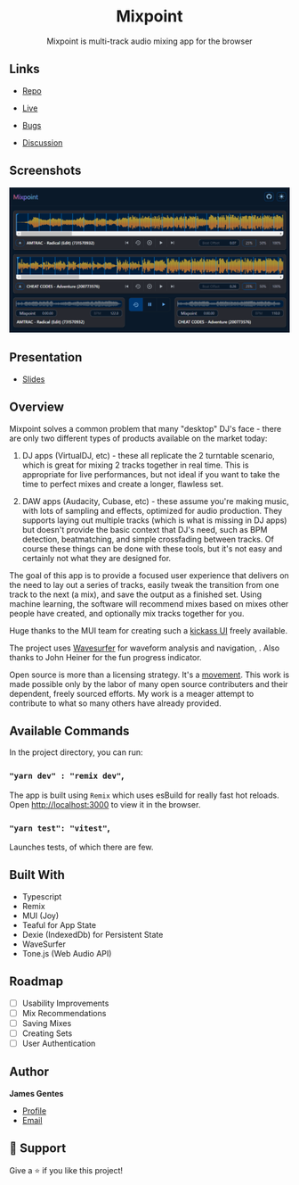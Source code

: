 <h1 align="center">Mixpoint</h1>

<p align="center">Mixpoint is multi-track audio mixing app for the browser</p>

## Links

- [Repo](https://github.com/jgentes/mixpoint 'Mixpoint Repo')

- [Live](https://mixpoint.jgentes.com 'Live View')

- [Bugs](https://github.com/jgentes/mixpoint/issues 'Issues Page')

- [Discussion](https://github.com/jgentes/mixpoint/discussions 'Discussion Page')

## Screenshots

![App](public/media/Mixpoint_Screenshot.png 'App')

## Presentation

- [Slides](https://slides.com/jamesgentes/mixpoint-05ab4b 'Slides')

## Overview

Mixpoint solves a common problem that many "desktop" DJ's face - there are only two different types of products available on the market today:

1. DJ apps (VirtualDJ, etc) - these all replicate the 2 turntable scenario, which is great for mixing 2 tracks together in real time. This is appropriate for live performances, but not ideal if you want to take the time to perfect mixes and create a longer, flawless set.

2. DAW apps (Audacity, Cubase, etc) - these assume you're making music, with lots of sampling and effects, optimized for audio production. They supports laying out multiple tracks (which is what is missing in DJ apps) but doesn't provide the basic context that DJ's need, such as BPM detection, beatmatching, and simple crossfading between tracks. Of course these things can be done with these tools, but it's not easy and certainly not what they are designed for.

The goal of this app is to provide a focused user experience that delivers on the need to lay out a series of tracks, easily tweak the transition from one track to the next (a mix), and save the output as a finished set. Using machine learning, the software will recommend mixes based on mixes other people have created, and optionally mix tracks together for you.

Huge thanks to the MUI team for creating such a [kickass UI](https://mui.com/joy-ui/getting-started/overview/) freely available.

The project uses [Wavesurfer](https://wavesurfer-js.org/) for waveform analysis and navigation, . Also thanks to John Heiner for the fun progress indicator.

Open source is more than a licensing strategy. It's a [movement](https://opensource.stackexchange.com/questions/9805/can-i-license-my-project-with-an-open-source-license-but-disallow-commercial-use). This work is made possible only by the labor of many open source contributers and their dependent, freely sourced efforts. My work is a meager attempt to contribute to what so many others have already provided.

## Available Commands

In the project directory, you can run:

### `"yarn dev" : "remix dev"`,

The app is built using `Remix` which uses esBuild for really fast hot reloads. Open [http://localhost:3000](http://localhost:3000) to view it in the browser.

### `"yarn test": "vitest"`,

Launches tests, of which there are few.

## Built With

- Typescript
- Remix
- MUI (Joy)
- Teaful for App State
- Dexie (IndexedDb) for Persistent State
- WaveSurfer
- Tone.js (Web Audio API)

## Roadmap

- [ ] Usability Improvements
- [ ] Mix Recommendations
- [ ] Saving Mixes
- [ ] Creating Sets
- [ ] User Authentication

## Author

**James Gentes**

- [Profile](https://github.com/jgentes 'James Gentes')
- [Email](mailto:jgentes@gmail.com?subject=Mixpoint 'Hi!')

## 🤝 Support

Give a ⭐️ if you like this project!
